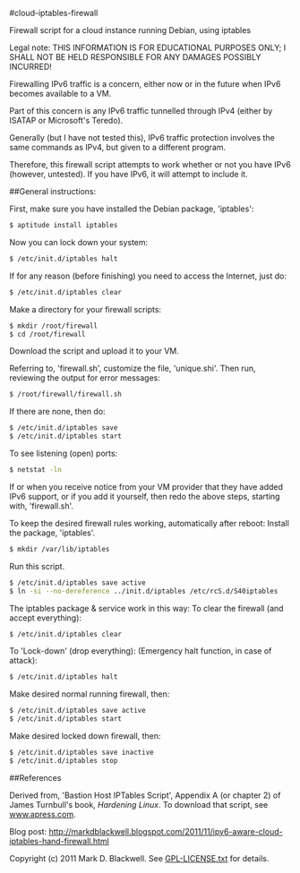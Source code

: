 #cloud-iptables-firewall

Firewall script for a cloud instance running Debian, using iptables

Legal note: THIS INFORMATION IS FOR EDUCATIONAL PURPOSES ONLY; I SHALL NOT BE HELD RESPONSIBLE FOR ANY DAMAGES POSSIBLY INCURRED!

Firewalling IPv6 traffic is a concern, either now or in the future when IPv6 becomes available to a VM.

Part of this concern is any IPv6 traffic tunnelled through IPv4 (either by ISATAP or Microsoft's Teredo).

Generally (but I have not tested this), IPv6 traffic protection involves the same commands as IPv4, but given to a different program.

Therefore, this firewall script attempts to work whether or not you have IPv6 (however, untested). If you have IPv6, it will attempt to include it.

##General instructions:

First, make sure you have installed the Debian package, 'iptables':

```bash
$ aptitude install iptables
```

Now you can lock down your system:

```bash
$ /etc/init.d/iptables halt
```

If for any reason (before finishing) you need to access the Internet, just do:

```bash
$ /etc/init.d/iptables clear
```

Make a directory for your firewall scripts:

```bash
$ mkdir /root/firewall
$ cd /root/firewall
```

Download the script and upload it to your VM.

Referring to, 'firewall.sh', customize the file, 'unique.shi'. Then run, reviewing the output for error messages:

```bash
$ /root/firewall/firewall.sh
```

If there are none, then do:

```bash
$ /etc/init.d/iptables save
$ /etc/init.d/iptables start
```

To see listening (open) ports:

```bash
$ netstat -ln
```

If or when you receive notice from your VM provider that they have added IPv6 support, or if you add it yourself, then redo the above steps, starting with, 'firewall.sh'.

To keep the desired firewall rules working, automatically after reboot:
Install the package, 'iptables'.

```bash
$ mkdir /var/lib/iptables
```

Run this script.

```bash
$ /etc/init.d/iptables save active
$ ln -si --no-dereference ../init.d/iptables /etc/rcS.d/S40iptables
```

The iptables package & service work in this way:
To clear the firewall (and accept everything):

```bash
$ /etc/init.d/iptables clear
```

To 'Lock-down' (drop everything):
(Emergency halt function, in case of attack):

```bash
$ /etc/init.d/iptables halt
```

Make desired normal running firewall, then:

```bash
$ /etc/init.d/iptables save active
$ /etc/init.d/iptables start
```

Make desired locked down firewall, then:

```bash
$ /etc/init.d/iptables save inactive
$ /etc/init.d/iptables stop
```

##References

Derived from, 'Bastion Host IPTables Script', Appendix A (or chapter 2) of James Turnbull's book, _Hardening Linux_.
To download that script, see www.apress.com.

Blog post: http://markdblackwell.blogspot.com/2011/11/ipv6-aware-cloud-iptables-hand-firewall.html

Copyright (c) 2011 Mark D. Blackwell. See [GPL-LICENSE.txt](GPL-LICENSE.txt) for details.
